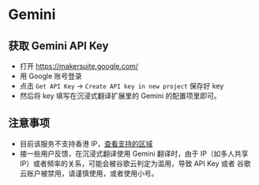 # Gemini

## 获取 Gemini API Key

- 打开 https://makersuite.google.com/
- 用 Google 账号登录
- 点击 `Get API Key` -> `Create API key in new project` 保存好 key
- 然后将 key 填写在沉浸式翻译扩展里的 Gemini 的配置项里即可。

## 注意事项

- 目前该服务不支持香港 IP，[查看支持的区域](https://ai.google.dev/available_regions)
- 接一些用户反馈，在沉浸式翻译使用 Gemini 翻译时，由于 IP（如多人共享 IP）或者频率的关系，可能会被谷歌云判定为滥用，导致 API Key 或者 谷歌云账户被禁用，请谨慎使用，或者使用小号。
